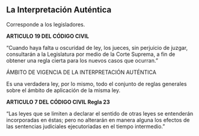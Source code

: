 ## La Interpretación Auténtica

Corresponde a los legisladores.

**ARTICULO 19 DEL CÓDIGO CIVIL**

“Cuando haya falta u oscuridad de ley, los jueces, sin perjuicio de juzgar, consultarán a la Legislatura por medio de la Corte Suprema, a fin de obtener una regla cierta para los nuevos casos que ocurran.”


ÁMBITO DE VIGENCIA DE LA INTERPRETACIÓN AUTÉNTICA

Es una verdadera ley, por lo mismo, todo el conjunto de reglas generales sobre el ámbito de aplicación de la misma ley.

**ARTICULO 7 DEL CÓDIGO CIVIL Regla 23**

“Las leyes que se limiten a declarar el sentido de otras leyes se entenderán incorporadas en éstas; pero no alterarán en manera alguna los efectos de las sentencias judiciales ejecutoriadas en el tiempo intermedio.”
